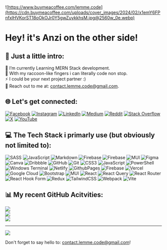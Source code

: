 ![https://www.buymeacoffee.com/lemme.code](https://cdn.buymeacoffee.com/uploads/cover_images/2024/02/x1emY6FPnfxlHVKorST18oOkOJr0Y5gwZuykkhsM.jpg@2560w_0e.webp)
# Hey! it's Anzi on the other side! <br>

## 🎈 Just a little intro:
🌱 I’m currently Learning MERN Stack development.<br>🦝 With my raccoon-like fingers i can literally code non stop.<br>⚡ I could be your next project partner :)<br>💬 Reach out to me at: contact.lemme.code@gmail.com.<br> 


## 🌐 Let's get connected:
[![Facebook](https://img.shields.io/badge/Facebook-%231877F2.svg?logo=Facebook&logoColor=white)](https://facebook.com/lemme.code.talking) [![Instagram](https://img.shields.io/badge/Instagram-%23E4405F.svg?logo=Instagram&logoColor=white)](https://instagram.com/lemme.code) [![LinkedIn](https://img.shields.io/badge/LinkedIn-%230077B5.svg?logo=linkedin&logoColor=white)](https://linkedin.com/in/lemmecode) [![Medium](https://img.shields.io/badge/Medium-12100E?logo=medium&logoColor=white)](https://medium.com/@lemme.code) [![Reddit](https://img.shields.io/badge/Reddit-%23FF4500.svg?logo=Reddit&logoColor=white)](https://reddit.com/user/DueGur9482) [![Stack Overflow](https://img.shields.io/badge/-Stackoverflow-FE7A16?logo=stack-overflow&logoColor=white)](https://stackoverflow.com/users/22244123) [![X](https://img.shields.io/badge/X-black.svg?logo=X&logoColor=white)](https://x.com/lemme_code) [![YouTube](https://img.shields.io/badge/YouTube-%23FF0000.svg?logo=YouTube&logoColor=white)](https://youtube.com/@lemmeCode) 

## 💻 The Tech Stack i primarly use (but obviously not limited to):
![SASS](https://img.shields.io/badge/SASS-hotpink.svg?style=plastic&logo=SASS&logoColor=white) ![JavaScript](https://img.shields.io/badge/javascript-%23323330.svg?style=plastic&logo=javascript&logoColor=%23F7DF1E) ![Markdown](https://img.shields.io/badge/markdown-%23000000.svg?style=plastic&logo=markdown&logoColor=white) ![Firebase](https://img.shields.io/badge/firebase-%23039BE5.svg?style=plastic&logo=firebase) ![Firebase](https://img.shields.io/badge/firebase-a08021?style=plastic&logo=firebase&logoColor=ffcd34) ![MUI](https://img.shields.io/badge/MUI-%230081CB.svg?style=plastic&logo=mui&logoColor=white) ![Figma](https://img.shields.io/badge/figma-%23F24E1E.svg?style=plastic&logo=figma&logoColor=white) ![Canva](https://img.shields.io/badge/Canva-%2300C4CC.svg?style=plastic&logo=Canva&logoColor=white) ![Dribbble](https://img.shields.io/badge/Dribbble-EA4C89?style=plastic&logo=dribbble&logoColor=white) ![GitHub](https://img.shields.io/badge/github-%23121011.svg?style=plastic&logo=github&logoColor=white) ![Git](https://img.shields.io/badge/git-%23F05033.svg?style=plastic&logo=git&logoColor=white) ![CSS3](https://img.shields.io/badge/css3-%231572B6.svg?style=plastic&logo=css3&logoColor=white) ![JavaScript](https://img.shields.io/badge/javascript-%23323330.svg?style=plastic&logo=javascript&logoColor=%23F7DF1E) ![PowerShell](https://img.shields.io/badge/PowerShell-%235391FE.svg?style=plastic&logo=powershell&logoColor=white) ![Windows Terminal](https://img.shields.io/badge/Windows%20Terminal-%234D4D4D.svg?style=plastic&logo=windows-terminal&logoColor=white) ![Netlify](https://img.shields.io/badge/netlify-%23000000.svg?style=plastic&logo=netlify&logoColor=#00C7B7) ![GithubPages](https://img.shields.io/badge/github%20pages-121013?style=plastic&logo=github&logoColor=white) ![Firebase](https://img.shields.io/badge/firebase-%23039BE5.svg?style=plastic&logo=firebase) ![Vercel](https://img.shields.io/badge/vercel-%23000000.svg?style=plastic&logo=vercel&logoColor=white) ![Google Cloud](https://img.shields.io/badge/GoogleCloud-%234285F4.svg?style=plastic&logo=google-cloud&logoColor=white) ![Bootstrap](https://img.shields.io/badge/bootstrap-%238511FA.svg?style=plastic&logo=bootstrap&logoColor=white) ![MUI](https://img.shields.io/badge/MUI-%230081CB.svg?style=plastic&logo=mui&logoColor=white) ![React](https://img.shields.io/badge/react-%2320232a.svg?style=plastic&logo=react&logoColor=%2361DAFB) ![React Query](https://img.shields.io/badge/-React%20Query-FF4154?style=plastic&logo=react%20query&logoColor=white) ![React Router](https://img.shields.io/badge/React_Router-CA4245?style=plastic&logo=react-router&logoColor=white) ![React Hook Form](https://img.shields.io/badge/React%20Hook%20Form-%23EC5990.svg?style=plastic&logo=reacthookform&logoColor=white) ![Redux](https://img.shields.io/badge/redux-%23593d88.svg?style=plastic&logo=redux&logoColor=white) ![TailwindCSS](https://img.shields.io/badge/tailwindcss-%2338B2AC.svg?style=plastic&logo=tailwind-css&logoColor=white) ![Webpack](https://img.shields.io/badge/webpack-%238DD6F9.svg?style=plastic&logo=webpack&logoColor=black) ![Vite](https://img.shields.io/badge/vite-%23646CFF.svg?style=plastic&logo=vite&logoColor=white)

## 📊 My recent GitHub Acitvities:
![](https://github-readme-stats.vercel.app/api?username=anzi15&theme=github_dark&hide_border=true&include_all_commits=false&count_private=true)<br/>
![](https://github-readme-streak-stats.herokuapp.com/?user=anzi15&theme=github_dark&hide_border=true)<br/>
![](https://github-readme-stats.vercel.app/api/top-langs/?username=anzi15&theme=github_dark&hide_border=true&include_all_commits=false&count_private=true&layout=compact)

---
[![](https://visitcount.itsvg.in/api?id=anzi15&icon=4&color=3)](https://visitcount.itsvg.in)


Don't forget to say hello to: contact.lemme.code@gmail.com!
